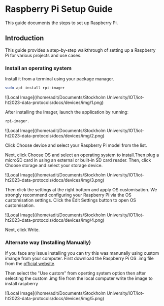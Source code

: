 # Raspberry Pi Setup Guide

This guide documents the steps to set up  Raspberry Pi.


## Introduction

This guide provides a step-by-step walkthrough of setting up a Raspberry Pi for various projects and use cases.







### Install an operating system

Install it from a terminal using your package manager.

```bash 
sudo apt install rpi-imager
```

![Local Image](/home/adit/Documents/Stockholm University/IOT/iot-ht2023-data-protocols/docs/devices/img/1.png)


After installing the Imager, launch the application by  running:
```bash 
rpi-imager.
```

![Local Image](/home/adit/Documents/Stockholm University/IOT/iot-ht2023-data-protocols/docs/devices/img/2.png)


Click Choose device and select your Raspberry Pi model from the list.

Next, click Choose OS and select an operating system to install.Then plug a microSD card in using an external or built-in SD card reader. Then, click Choose storage and select your storage device.

![Local Image](/home/adit/Documents/Stockholm University/IOT/iot-ht2023-data-protocols/docs/devices/img/3.png)


Then click the settings at the right bottom and apply OS customisation. We strongly recommend configuring your Raspberry Pi via the OS customisation settings. Click the Edit Settings button to open OS customisation.

![Local Image](/home/adit/Documents/Stockholm University/IOT/iot-ht2023-data-protocols/docs/devices/img/4.png)


Next, click Write.





### Alternate way (Installing Manually)

If you face any issue installing you can try this was manunally using custom imange from your computer.
First download the  Raspberry Pi OS .img file from the [official website](https://www.raspberrypi.com/software/operating-systems/).

Then select the "Use custom" from operting system option then after selecting the custom .img file from the local computer write the image to install raspberry 



![Local Image](/home/adit/Documents/Stockholm University/IOT/iot-ht2023-data-protocols/docs/devices/img/5.png)
